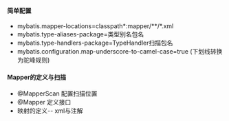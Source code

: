 #### 简单配置
  * mybatis.mapper-locations=classpath*:mapper/**/*.xml
  * mybatis.type-aliases-package=类型别名包名
  * mybatis.type-handlers-package=TypeHandler扫描包名
  * mybatis.configuration.map-underscore-to-camel-case=true (下划线转换为驼峰规则)
  
#### Mapper的定义与扫描
   *  @MapperScan 配置扫描位置
   *  @Mapper 定义接口 
   *  映射的定义-- xml与注解